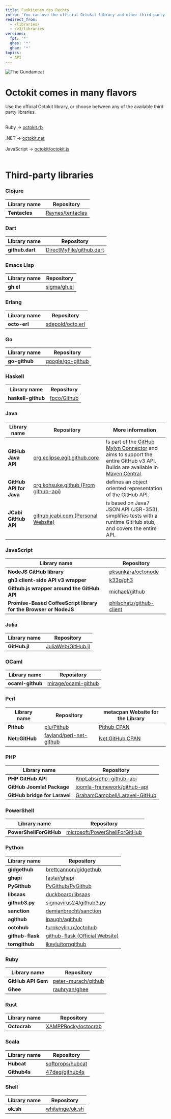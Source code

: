 ```yaml
---
title: Funktionen des Rechts
intro: 'You can use the official Octokit library and other third-party libraries to extend and simplify how you use the {% data variables.product.prodname_dotcom %} API.'
redirect_from:
  - /libraries/
  - /v3/libraries
versions:
  fpt: '*'
  ghes: '*'
  ghae: '*'
topics:
  - API
---
```


<div class="jumbotron libraries-jumbotron">
  <img src="/assets/images/gundamcat.png" class="gundamcat" alt="The Gundamcat" />
  <h1>Octokit comes in many flavors</h1>
  <p class="lead">Use the official Octokit library, or choose between any of the available third party libraries.</p>
  <div class="octokit-links"><br/>
     <div class="octokit-language"> <span>Ruby → </span><a href="https://github.com/octokit/octokit.rb">octokit.rb</a></div><br/>
     <div class="octokit-language"><span>.NET → </span> <a href="https://github.com/octokit/octokit.net">octokit.net</a></div><br/>
     <div class="octokit-language"><span>JavaScript → </span> <a href="https://github.com/octokit/octokit.js">octokit/octokit.js</a></div><br/>
  </div>
</div>

# Third-party libraries

### Clojure

Library name | Repository
|---|---|
**Tentacles**| [Raynes/tentacles](https://github.com/Raynes/tentacles)

### Dart

Library name | Repository
|---|---|
**github.dart** | [DirectMyFile/github.dart](https://github.com/DirectMyFile/github.dart)

### Emacs Lisp

Library name | Repository
|---|---|
**gh.el**    | [sigma/gh.el](https://github.com/sigma/gh.el)

### Erlang

Library name | Repository
|---|---|
**octo-erl** | [sdepold/octo.erl](https://github.com/sdepold/octo.erl)

### Go

Library name | Repository
|---|---|
**go-github**| [google/go-github](https://github.com/google/go-github)

### Haskell

Library name | Repository
|---|---|
**haskell-github** | [fpco/Github](https://github.com/fpco/GitHub)

### Java

Library name | Repository | More information
|---|---|---|
**GitHub Java API**| [org.eclipse.egit.github.core](https://github.com/eclipse/egit-github/tree/master/org.eclipse.egit.github.core) | Is part of the [GitHub Mylyn Connector](https://github.com/eclipse/egit-github) and aims to support the entire GitHub v3 API.  Builds are available in [Maven Central](http://search.maven.org/#search%7Cga%7C1%7Ca%3A%22org.eclipse.egit.github.core%22).
**GitHub API for Java**| [org.kohsuke.github (From github-api)](http://github-api.kohsuke.org/)|defines an object oriented representation of the GitHub API.
**JCabi GitHub API**|[github.jcabi.com (Personal Website)](http://github.jcabi.com)|is based on Java7 JSON API (JSR-353), simplifies tests with a runtime GitHub stub, and covers the entire API.

### JavaScript

Library name | Repository |
|---|---|
**NodeJS GitHub library**| [pksunkara/octonode](https://github.com/pksunkara/octonode)
**gh3 client-side API v3 wrapper**| [k33g/gh3](https://github.com/k33g/gh3)
**Github.js wrapper around the GitHub API**|[michael/github](https://github.com/michael/github)
**Promise-Based CoffeeScript library for the Browser or NodeJS**|[philschatz/github-client](https://github.com/philschatz/github-client)

### Julia

Library name | Repository |
|---|---|
**GitHub.jl**|[JuliaWeb/GitHub.jl](https://github.com/JuliaWeb/GitHub.jl)

### OCaml

Library name | Repository |
|---|---|
**ocaml-github**|[mirage/ocaml-github](https://github.com/mirage/ocaml-github)

### Perl

Library name | Repository | metacpan Website for the Library
|---|---|---|
**Pithub**|[plu/Pithub](https://github.com/plu/Pithub)|[Pithub CPAN](http://metacpan.org/module/Pithub)
**Net::GitHub**|[fayland/perl-net-github](https://github.com/fayland/perl-net-github)|[Net:GitHub CPAN](https://metacpan.org/pod/Net::GitHub)

### PHP

Library name | Repository
|---|---|
**PHP GitHub API**|[KnpLabs/php-github-api](https://github.com/KnpLabs/php-github-api)
**GitHub Joomla! Package**|[joomla-framework/github-api](https://github.com/joomla-framework/github-api)
**GitHub bridge for Laravel**|[GrahamCampbell/Laravel-GitHub](https://github.com/GrahamCampbell/Laravel-GitHub)

### PowerShell

Library name | Repository
|---|---|
**PowerShellForGitHub**|[microsoft/PowerShellForGitHub](https://github.com/microsoft/PowerShellForGitHub)

### Python

Library name | Repository
|---|---|
**gidgethub**|[brettcannon/gidgethub](https://github.com/brettcannon/gidgethub)
**ghapi**|[fastai/ghapi](https://github.com/fastai/ghapi)
**PyGithub**|[PyGithub/PyGithub](https://github.com/PyGithub/PyGithub)
**libsaas**|[duckboard/libsaas](https://github.com/ducksboard/libsaas)
**github3.py**|[sigmavirus24/github3.py](https://github.com/sigmavirus24/github3.py)
**sanction**|[demianbrecht/sanction](https://github.com/demianbrecht/sanction)
**agithub**|[jpaugh/agithub](https://github.com/jpaugh/agithub)
**octohub**|[turnkeylinux/octohub](https://github.com/turnkeylinux/octohub)
**github-flask**|[github-flask (Official Website)](http://github-flask.readthedocs.org)
**torngithub**|[jkeylu/torngithub](https://github.com/jkeylu/torngithub)

### Ruby

Library name | Repository
|---|---|
**GitHub API Gem**|[peter-murach/github](https://github.com/peter-murach/github)
**Ghee**|[rauhryan/ghee](https://github.com/rauhryan/ghee)

### Rust

Library name | Repository
|---|---|
**Octocrab**|[XAMPPRocky/octocrab](https://github.com/XAMPPRocky/octocrab)

### Scala

Library name | Repository
|---|---|
**Hubcat**|[softprops/hubcat](https://github.com/softprops/hubcat)
**Github4s**|[47deg/github4s](https://github.com/47deg/github4s)

### Shell

Library name | Repository
|---|---|
**ok.sh**|[whiteinge/ok.sh](https://github.com/whiteinge/ok.sh)
